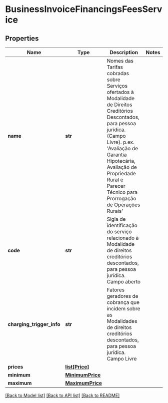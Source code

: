 # BusinessInvoiceFinancingsFeesService

## Properties
Name | Type | Description | Notes
------------ | ------------- | ------------- | -------------
**name** | **str** | Nomes das Tarifas cobradas sobre Serviços ofertados à Modalidade de Direitos Creditórios Descontados, para pessoa jurídica. (Campo Livre). p.ex.  &#x27;Avaliação de Garantia Hipotecária, Avaliação de Propriedade Rural e Parecer Técnico para Prorrogação de Operações Rurais&#x27; | 
**code** | **str** | Sigla de identificação do serviço relacionado à Modalidade de direitos creditórios descontados, para pessoa jurídica. Campo aberto | 
**charging_trigger_info** | **str** | Fatores geradores de cobrança que incidem sobre as Modalidades de direitos creditórios descontados, para pessoa jurídica. Campo Livre | 
**prices** | [**list[Price]**](Price.md) |  | 
**minimum** | [**MinimumPrice**](MinimumPrice.md) |  | 
**maximum** | [**MaximumPrice**](MaximumPrice.md) |  | 

[[Back to Model list]](../README.md#documentation-for-models) [[Back to API list]](../README.md#documentation-for-api-endpoints) [[Back to README]](../README.md)

